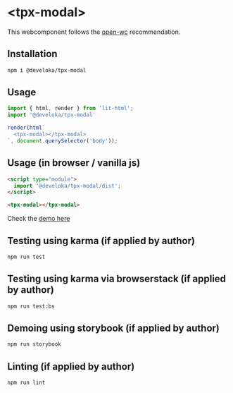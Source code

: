 # \<tpx-modal>

This webcomponent follows the [open-wc](https://github.com/open-wc/open-wc) recommendation.

## Installation
```bash
npm i @develoka/tpx-modal
```

## Usage
```js
import { html, render } from 'lit-html';
import '@develoka/tpx-modal'

render(html`
  <tpx-modal></tpx-modal>
`, document.querySelector('body'));
```

## Usage (in browser / vanilla js)
```html
<script type="module">
  import '@develoka/tpx-modal/dist';
</script>

<tpx-modal></tpx-modal>
```
Check the [demo here](https://code.develoka.com/gist/6888d64486fe9681104e7e66e102c9f0)

## Testing using karma (if applied by author)
```bash
npm run test
```

## Testing using karma via browserstack (if applied by author)
```bash
npm run test:bs
```

## Demoing using storybook (if applied by author)
```bash
npm run storybook
```

## Linting (if applied by author)
```bash
npm run lint
```
